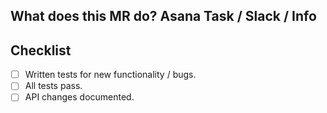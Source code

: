 ## What does this MR do? Asana Task / Slack / Info

## Checklist

- [ ] Written tests for new functionality / bugs.
- [ ] All tests pass.
- [ ] API changes documented.